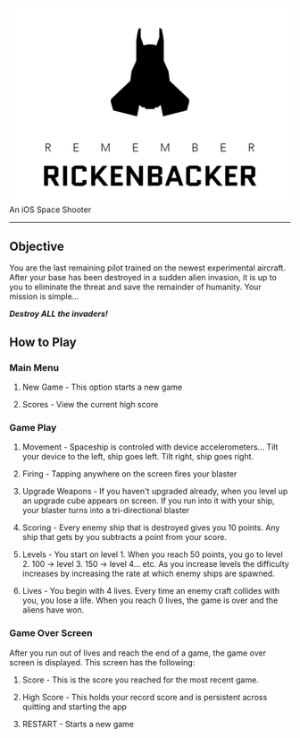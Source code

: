 ![logo](https://github.com/jmyser/RememberRickenbacker/blob/master/logo.jpg "logo")
An iOS Space Shooter

---

## Objective
You are the last remaining pilot trained on the newest experimental aircraft.  After your base has been destroyed in a sudden alien invasion, it is up to you to eliminate the threat and save the remainder of humanity.  Your mission is simple...

**_Destroy ALL the invaders!_**

## How to Play
### Main Menu
1. New Game - This option starts a new game

2. Scores - View the current high score

### Game Play
1. Movement - Spaceship is controled with device accelerometers...  Tilt your device to the left, ship goes left.  Tilt right, ship goes right.

2. Firing - Tapping anywhere on the screen fires your blaster

3. Upgrade Weapons - If you haven't upgraded already, when you level up an upgrade cube appears on screen.  If you run into it with your ship, your blaster turns into a tri-directional blaster

3. Scoring - Every enemy ship that is destroyed gives you 10 points.  Any ship that gets by you subtracts a point from your score.

4. Levels - You start on level 1.  When you reach 50 points, you go to level 2.  100 -> level 3.  150 -> level 4... etc.  As you increase levels the difficulty increases by increasing the rate at which enemy ships are spawned.

5. Lives - You begin with 4 lives.  Every time an enemy craft collides with you, you lose a life.  When you reach 0 lives, the game is over and the aliens have won.

### Game Over Screen
After you run out of lives and reach the end of a game, the game over screen is displayed.  This screen has the following:
1. Score - This is the score you reached for the most recent game.

2. High Score - This holds your record score and is persistent across quitting and starting the app

3. RESTART - Starts a new game
